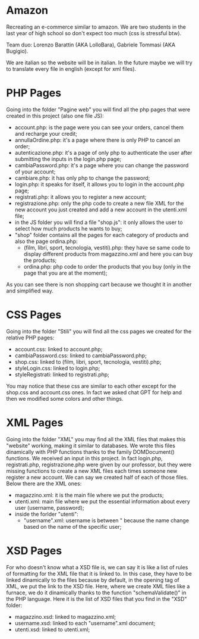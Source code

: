 # Amazon
Recreating an e-commerce similar to amazon. We are two students in the last year of high school so don't expect too much (css is stressful btw).

Team duo: Lorenzo Barattin (AKA LolloBara), Gabriele Tommasi (AKA Bugigio).

We are italian so the website will be in italian. In the future maybe we will try to translate every file in english (except for xml files).

# PHP Pages
Going into the folder "Pagine web" you will find all the php pages that were created in this project (also one file JS):
- account.php: is the page were you can see your orders, cancel them and recharge your credit;
- annullaOrdine.php: it's a page where there is only PHP to cancel an order;
- autenticazione.php: it's a page of only php to authenticate the user after submitting the inputs in the login.php page;
- cambiaPassword.php: it's a page where you can change the password of your account;
- cambiare.php: it has only php to change the password;
- login.php: it speaks for itself, it allows you to login in the account.php page;
- registrati.php: it allows you to register a new account;
- registrazione.php: only the php code to create a new file XML for the new account you just created and add a new account in the utenti.xml file;
- in the JS folder you will find a file "shop.js": it only allows the user to select how much products he wants to buy;
- "shop" folder contains all the pages for each category of products and also the page ordina.php:
  - (film, libri, sport, tecnologia, vestiti).php: they have se same code to display different products from magazzino.xml and here you can buy the products;
  - ordina.php: php code to order the products that you buy (only in the page that you are at the moment);

As you can see there is non shopping cart because we thought it in another and simplified way.

# CSS Pages
Going into the folder "Stili" you will find all the css pages we created for the relative PHP pages:
- account.css: linked to account.php;
- cambiaPassword.css: linked to cambiaPassword.php;
- shop.css: linked to (film, libri, sport, tecnologia, vestiti).php;
- styleLogin.css: linked to login.php;
- styleRegistrati: linked to registrati.php;

You may notice that these css are similar to each other except for the shop.css and account.css ones. In fact we asked chat GPT for help and then we modified some colors and other things.

# XML Pages
Going into the folder "XML" you may find all the XML files that makes this "website" working, making it similar to databases.
We wrote this files dinamically with PHP functions thanks to the family DOMDocument() functions.
We received an input in this project. In fact login.php, registrati.php, registrazione.php were given by our professor, but they were missing functions to create a new XML files each times someone new register a new account. We can say we created half of each of those files. Below there are the XML ones:
- magazzino.xml: it is the main file where we put the products;
- utenti.xml: main file where we put the essential information about every user (username, password);
- inside the forlder "utenti":
  -  "username".xml: username is between " because the name change based on the name of the specific user;

# XSD Pages
For who doesn't know what a XSD file is, we can say it is like a list of rules of formatting for the XML file that it is linked to.
In this case, they have to be linked dinamically to the files because by default, in the opening tag of XML, we put the link to the XSD file. Here, where we create XML files like a furnace, we do it dinamically thanks to the function "schemaValidate()" in the PHP language. Here it is the list of XSD files that you find in the "XSD" folder:
- magazzino.xsd: linked to magazzino.xml;
- username.xsd: linked to each "username".xml document;
- utenti.xsd: linked to utenti.xml;